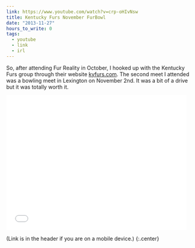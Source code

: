 ```yaml
---
link: https://www.youtube.com/watch?v=crp-oHIvNsw
title: Kentucky Furs November FurBowl
date: "2013-11-27"
hours_to_write: 0
tags:
  - youtube
  - link
  - irl
---
```


So, after attending Fur Reality in October, I hooked up with the Kentucky Furs group through their website [kyfurs.com](http://kyfurs.com/). The second meet I attended was a bowling meet in Lexington on November 2nd. It was a bit of a drive but it was totally worth it.

<iframe class="youtube" width="480" height="360"  src="//www.youtube.com/embed/crp-oHIvNsw" frameborder="0" allowfullscreen></iframe>

(Link is in the header if you are on a mobile device.) 
{:.center}